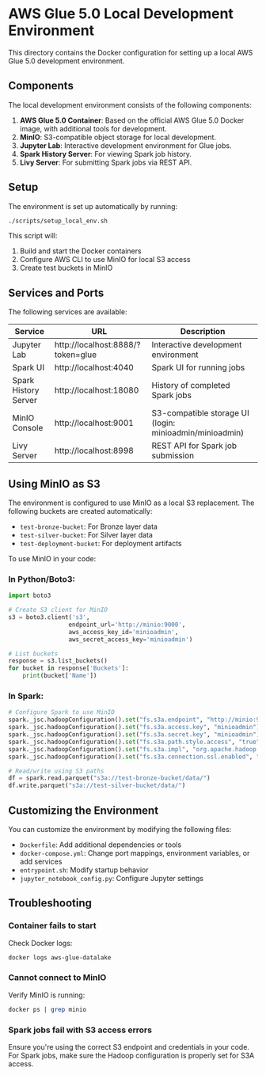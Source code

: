 # AWS Glue 5.0 Local Development Environment

This directory contains the Docker configuration for setting up a local AWS Glue 5.0 development environment.

## Components

The local development environment consists of the following components:

1. **AWS Glue 5.0 Container**: Based on the official AWS Glue 5.0 Docker image, with additional tools for development.
2. **MinIO**: S3-compatible object storage for local development.
3. **Jupyter Lab**: Interactive development environment for Glue jobs.
4. **Spark History Server**: For viewing Spark job history.
5. **Livy Server**: For submitting Spark jobs via REST API.

## Setup

The environment is set up automatically by running:

```bash
./scripts/setup_local_env.sh
```

This script will:
1. Build and start the Docker containers
2. Configure AWS CLI to use MinIO for local S3 access
3. Create test buckets in MinIO

## Services and Ports

The following services are available:

| Service | URL | Description |
|---------|-----|-------------|
| Jupyter Lab | http://localhost:8888/?token=glue | Interactive development environment |
| Spark UI | http://localhost:4040 | Spark UI for running jobs |
| Spark History Server | http://localhost:18080 | History of completed Spark jobs |
| MinIO Console | http://localhost:9001 | S3-compatible storage UI (login: minioadmin/minioadmin) |
| Livy Server | http://localhost:8998 | REST API for Spark job submission |

## Using MinIO as S3

The environment is configured to use MinIO as a local S3 replacement. The following buckets are created automatically:

- `test-bronze-bucket`: For Bronze layer data
- `test-silver-bucket`: For Silver layer data
- `test-deployment-bucket`: For deployment artifacts

To use MinIO in your code:

### In Python/Boto3:

```python
import boto3

# Create S3 client for MinIO
s3 = boto3.client('s3',
                 endpoint_url='http://minio:9000',
                 aws_access_key_id='minioadmin',
                 aws_secret_access_key='minioadmin')

# List buckets
response = s3.list_buckets()
for bucket in response['Buckets']:
    print(bucket['Name'])
```

### In Spark:

```python
# Configure Spark to use MinIO
spark._jsc.hadoopConfiguration().set("fs.s3a.endpoint", "http://minio:9000")
spark._jsc.hadoopConfiguration().set("fs.s3a.access.key", "minioadmin")
spark._jsc.hadoopConfiguration().set("fs.s3a.secret.key", "minioadmin")
spark._jsc.hadoopConfiguration().set("fs.s3a.path.style.access", "true")
spark._jsc.hadoopConfiguration().set("fs.s3a.impl", "org.apache.hadoop.fs.s3a.S3AFileSystem")
spark._jsc.hadoopConfiguration().set("fs.s3a.connection.ssl.enabled", "false")

# Read/write using S3 paths
df = spark.read.parquet("s3a://test-bronze-bucket/data/")
df.write.parquet("s3a://test-silver-bucket/data/")
```

## Customizing the Environment

You can customize the environment by modifying the following files:

- `Dockerfile`: Add additional dependencies or tools
- `docker-compose.yml`: Change port mappings, environment variables, or add services
- `entrypoint.sh`: Modify startup behavior
- `jupyter_notebook_config.py`: Configure Jupyter settings

## Troubleshooting

### Container fails to start

Check Docker logs:
```bash
docker logs aws-glue-datalake
```

### Cannot connect to MinIO

Verify MinIO is running:
```bash
docker ps | grep minio
```

### Spark jobs fail with S3 access errors

Ensure you're using the correct S3 endpoint and credentials in your code. For Spark jobs, make sure the Hadoop configuration is properly set for S3A access.
